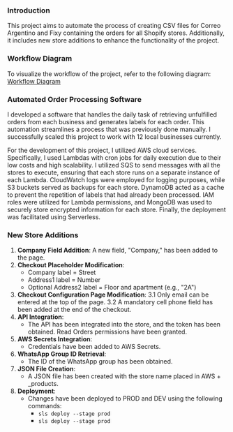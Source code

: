 ### Introduction

This project aims to automate the process of creating CSV files for Correo Argentino and Fixy containing the orders for all Shopify stores. Additionally, it includes new store additions to enhance the functionality of the project.

### Workflow Diagram

To visualize the workflow of the project, refer to the following diagram: [Workflow Diagram](https://app.eraser.io/workspace/ZBk8qkWx9FUNUjj43sqO)

### Automated Order Processing Software

I developed a software that handles the daily task of retrieving unfulfilled orders from each business and generates labels for each order. This automation streamlines a process that was previously done manually. I successfully scaled this project to work with 12 local businesses currently.

For the development of this project, I utilized AWS cloud services. Specifically, I used Lambdas with cron jobs for daily execution due to their low costs and high scalability. I utilized SQS to send messages with all the stores to execute, ensuring that each store runs on a separate instance of each Lambda. CloudWatch logs were employed for logging purposes, while S3 buckets served as backups for each store. DynamoDB acted as a cache to prevent the repetition of labels that had already been processed. IAM roles were utilized for Lambda permissions, and MongoDB was used to securely store encrypted information for each store. Finally, the deployment was facilitated using Serverless.

### New Store Additions

1. **Company Field Addition**: A new field, "Company," has been added to the page.
2. **Checkout Placeholder Modification**:
   - Company label = Street
   - Address1 label = Number
   - Optional Address2 label = Floor and apartment (e.g., "2A")
3. **Checkout Configuration Page Modification**:
   3.1 Only email can be entered at the top of the page.
   3.2 A mandatory cell phone field has been added at the end of the checkout.
4. **API Integration**:
   - The API has been integrated into the store, and the token has been obtained. Read Orders permissions have been granted.
5. **AWS Secrets Integration**:
   - Credentials have been added to AWS Secrets.
6. **WhatsApp Group ID Retrieval**:
   - The ID of the WhatsApp group has been obtained.
7. **JSON File Creation**:
   - A JSON file has been created with the store name placed in AWS + _products.
8. **Deployment**:
   - Changes have been deployed to PROD and DEV using the following commands:
     - `sls deploy --stage prod`
     - `sls deploy --stage prod`
